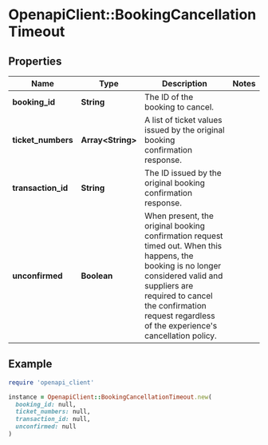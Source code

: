 # OpenapiClient::BookingCancellationTimeout

## Properties

| Name | Type | Description | Notes |
| ---- | ---- | ----------- | ----- |
| **booking_id** | **String** | The ID of the booking to cancel. |  |
| **ticket_numbers** | **Array&lt;String&gt;** | A list of ticket values issued by the original booking confirmation response. |  |
| **transaction_id** | **String** | The ID issued by the original booking confirmation response. |  |
| **unconfirmed** | **Boolean** | When present, the original booking confirmation request timed out. When this happens, the booking is no longer considered valid and suppliers are required to cancel the confirmation request regardless of the experience&#39;s cancellation policy. |  |

## Example

```ruby
require 'openapi_client'

instance = OpenapiClient::BookingCancellationTimeout.new(
  booking_id: null,
  ticket_numbers: null,
  transaction_id: null,
  unconfirmed: null
)
```

